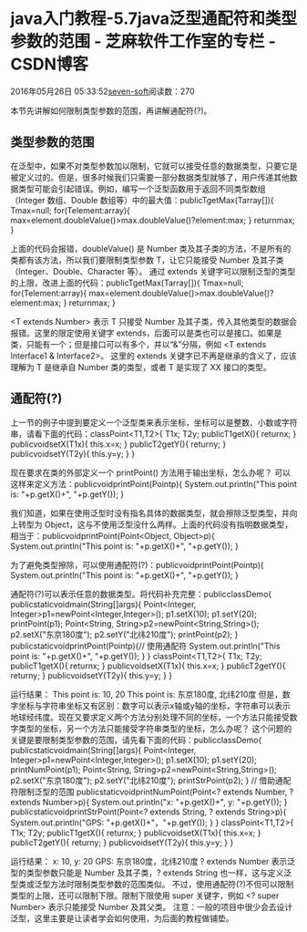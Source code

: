 
# java入门教程-5.7java泛型通配符和类型参数的范围 -  芝麻软件工作室的专栏 - CSDN博客


2016年05月26日 05:33:52[seven-soft](https://me.csdn.net/softn)阅读数：270


本节先讲解如何限制类型参数的范围，再讲解通配符(?)。
## 类型参数的范围
在泛型中，如果不对类型参数加以限制，它就可以接受任意的数据类型，只要它是被定义过的。但是，很多时候我们只需要一部分数据类型就够了，用户传递其他数据类型可能会引起错误。例如，编写一个泛型函数用于返回不同类型数组（Integer 数组、Double
 数组等）中的最大值：public<T>TgetMax(Tarray[]){
Tmax=null;
for(Telement:array){
max=element.doubleValue()>max.doubleValue()?element:max;
}
returnmax;
}

上面的代码会报错，doubleValue() 是 Number 类及其子类的方法，不是所有的类都有该方法，所以我们要限制类型参数 T，让它只能接受 Number 及其子类（Integer、Double、Character 等）。
通过 extends 关键字可以限制泛型的类型的上限，改进上面的代码：public<TextendsNumber>TgetMax(Tarray[]){
Tmax=null;
for(Telement:array){
max=element.doubleValue()>max.doubleValue()?element:max;
}
returnmax;
}

<T extends Number> 表示 T 只接受 Number 及其子类，传入其他类型的数据会报错。这里的限定使用关键字 extends，后面可以是类也可以是接口。如果是类，只能有一个；但是接口可以有多个，并以“&”分隔，例如
 <T extends Interface1 & Interface2>。
这里的 extends 关键字已不再是继承的含义了，应该理解为 T 是继承自 Number 类的类型，或者 T 是实现了 XX 接口的类型。
## 通配符(?)
上一节的例子中提到要定义一个泛型类来表示坐标，坐标可以是整数、小数或字符串，请看下面的代码：classPoint<T1,T2>{
T1x;
T2y;
publicT1getX(){
returnx;
}
publicvoidsetX(T1x){
this.x=x;
}
publicT2getY(){
returny;
}
publicvoidsetY(T2y){
this.y=y;
}
}

现在要求在类的外部定义一个 printPoint() 方法用于输出坐标，怎么办呢？
可以这样来定义方法：publicvoidprintPoint(Pointp){
System.out.println("This point is: "+p.getX()+", "+p.getY());
}

我们知道，如果在使用泛型时没有指名具体的数据类型，就会擦除泛型类型，并向上转型为 Object，这与不使用泛型没什么两样。上面的代码没有指明数据类型，相当于：publicvoidprintPoint(Point<Object, Object>p){
System.out.println("This point is: "+p.getX()+", "+p.getY());
}

为了避免类型擦除，可以使用通配符(?)：publicvoidprintPoint(Point<?, ?>p){
System.out.println("This point is: "+p.getX()+", "+p.getY());
}

通配符(?)可以表示任意的数据类型。将代码补充完整：publicclassDemo{
publicstaticvoidmain(String[]args){
Point<Integer, Integer>p1=newPoint<Integer,Integer>();
p1.setX(10);
p1.setY(20);
printPoint(p1);
Point<String, String>p2=newPoint<String,String>();
p2.setX("东京180度");
p2.setY("北纬210度");
printPoint(p2);
}
publicstaticvoidprintPoint(Point<?, ?>p){// 使用通配符
System.out.println("This point is: "+p.getX()+", "+p.getY());
}
}
classPoint<T1,T2>{
T1x;
T2y;
publicT1getX(){
returnx;
}
publicvoidsetX(T1x){
this.x=x;
}
publicT2getY(){
returny;
}
publicvoidsetY(T2y){
this.y=y;
}
}

运行结果：
This point is: 10, 20
This point is: 东京180度, 北纬210度
但是，数字坐标与字符串坐标又有区别：数字可以表示x轴或y轴的坐标，字符串可以表示地球经纬度。现在又要求定义两个方法分别处理不同的坐标，一个方法只能接受数字类型的坐标，另一个方法只能接受字符串类型的坐标，怎么办呢？
这个问题的关键是要限制类型参数的范围，请先看下面的代码：publicclassDemo{
publicstaticvoidmain(String[]args){
Point<Integer, Integer>p1=newPoint<Integer,Integer>();
p1.setX(10);
p1.setY(20);
printNumPoint(p1);
Point<String, String>p2=newPoint<String,String>();
p2.setX("东京180度");
p2.setY("北纬210度");
printStrPoint(p2);
}
// 借助通配符限制泛型的范围
publicstaticvoidprintNumPoint(Point<? extends Number, ? extends Number>p){
System.out.println("x: "+p.getX()+", y: "+p.getY());
}
publicstaticvoidprintStrPoint(Point<? extends String, ? extends String>p){
System.out.println("GPS: "+p.getX()+"，"+p.getY());
}
}
classPoint<T1,T2>{
T1x;
T2y;
publicT1getX(){
returnx;
}
publicvoidsetX(T1x){
this.x=x;
}
publicT2getY(){
returny;
}
publicvoidsetY(T2y){
this.y=y;
}
}

运行结果：
x: 10, y: 20
GPS: 东京180度，北纬210度
? extends Number 表示泛型的类型参数只能是 Number 及其子类，? extends String 也一样，这与定义泛型类或泛型方法时限制类型参数的范围类似。
不过，使用通配符(?)不但可以限制类型的上限，还可以限制下限。限制下限使用 super 关键字，例如 <? super Number> 表示只能接受 Number 及其父类。
注意：一般的项目中很少会去设计泛型，这里主要是让读者学会如何使用，为后面的教程做铺垫。

